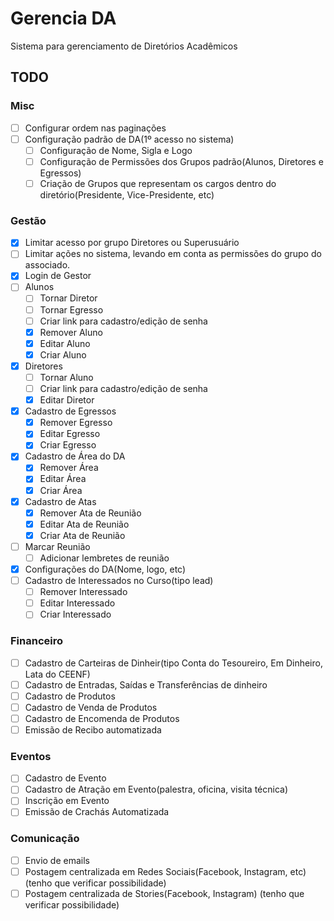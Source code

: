 # Gerencia DA #
Sistema para gerenciamento de Diretórios Acadêmicos

## TODO ##
### Misc ###
- [ ] Configurar ordem nas paginações
- [ ] Configuração padrão de DA(1º acesso no sistema)
    - [ ] Configuração de Nome, Sigla e Logo
    - [ ] Configuração de Permissões dos Grupos padrão(Alunos, Diretores e Egressos)
    - [ ] Criação de Grupos que representam os cargos dentro do diretório(Presidente, Vice-Presidente, etc)
### Gestão ###
- [x] Limitar acesso por grupo Diretores ou Superusuário
- [ ] Limitar ações no sistema, levando em conta as permissões do grupo do associado.
- [x] Login de Gestor
- [ ] Alunos
    - [ ] Tornar Diretor
    - [ ] Tornar Egresso
    - [ ] Criar link para cadastro/edição de senha
    - [x] Remover Aluno
    - [x] Editar Aluno
    - [x] Criar Aluno
- [x] Diretores
    - [ ] Tornar Aluno
    - [ ] Criar link para cadastro/edição de senha
    - [x] Editar Diretor
- [x] Cadastro de Egressos
    - [x] Remover Egresso
    - [x] Editar Egresso
    - [x] Criar Egresso
- [x] Cadastro de Área do DA
    - [x] Remover Área
    - [x] Editar Área
    - [x] Criar Área
- [x] Cadastro de Atas
    - [x] Remover Ata de Reunião
    - [x] Editar Ata de Reunião
    - [x] Criar Ata de Reunião
- [ ] Marcar Reunião
    - [ ] Adicionar lembretes de reunião
- [x] Configurações do DA(Nome, logo, etc)
- [ ] Cadastro de Interessados no Curso(tipo lead)
    - [ ] Remover Interessado
    - [ ] Editar Interessado
    - [ ] Criar Interessado
### Financeiro ###
- [ ] Cadastro de Carteiras de Dinheir(tipo Conta do Tesoureiro, Em Dinheiro, Lata do CEENF)
- [ ] Cadastro de Entradas, Saídas e Transferências de dinheiro
- [ ] Cadastro de Produtos
- [ ] Cadastro de Venda de Produtos
- [ ] Cadastro de Encomenda de Produtos
- [ ] Emissão de Recibo automatizada
### Eventos ###
- [ ] Cadastro de Evento
- [ ] Cadastro de Atração em Evento(palestra, oficina, visita técnica)
- [ ] Inscrição em Evento
- [ ] Emissão de Crachás Automatizada
### Comunicação ###
- [ ] Envio de emails
- [ ] Postagem centralizada em Redes Sociais(Facebook, Instagram, etc) (tenho que verificar possibilidade)
- [ ] Postagem centralizada de Stories(Facebook, Instagram) (tenho que verificar possibilidade)